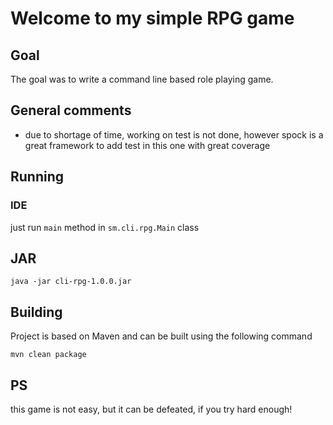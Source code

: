 # Welcome to my simple RPG game

## Goal
The goal was to write a command line based role playing game.

## General comments
* due to shortage of time, working on test is not done, however spock is a great framework to add test in this one with great coverage 

## Running
### IDE
just run `main` method in `sm.cli.rpg.Main` class

JAR
------------------
```
java -jar cli-rpg-1.0.0.jar
```

## Building

Project is based on Maven and can be built using the following command
```
mvn clean package
```

## PS
this game is not easy, but it can be defeated, if you try hard enough!
